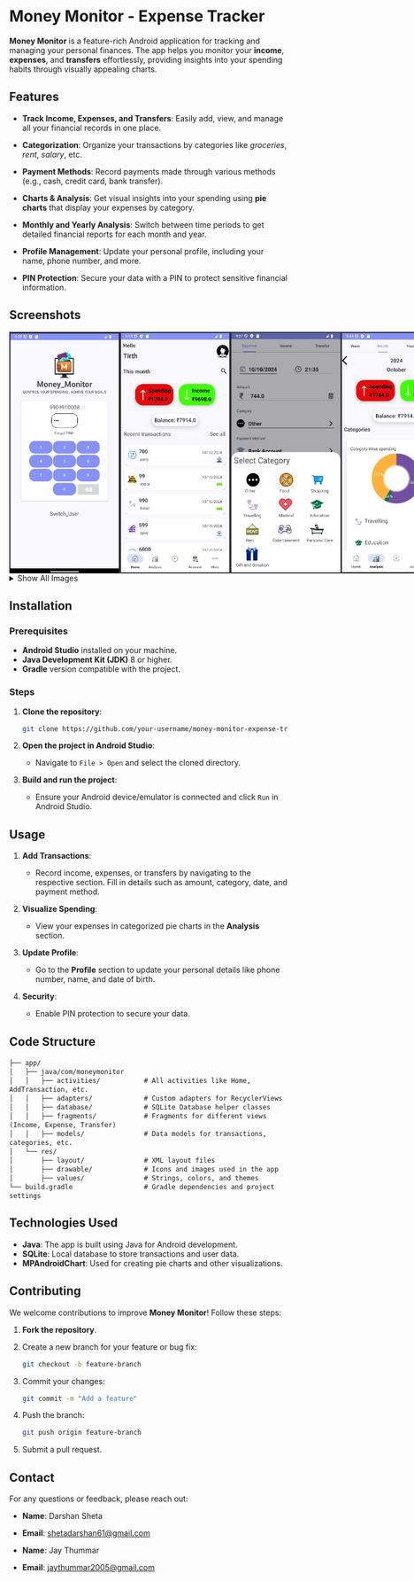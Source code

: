 # Money Monitor - Expense Tracker

**Money Monitor** is a feature-rich Android application for tracking and managing your personal finances. The app helps you monitor your **income**, **expenses**, and **transfers** effortlessly, providing insights into your spending habits through visually appealing charts.

## Features

- **Track Income, Expenses, and Transfers**: 
  Easily add, view, and manage all your financial records in one place.
  
- **Categorization**:
  Organize your transactions by categories like *groceries*, *rent*, *salary*, etc.
  
- **Payment Methods**:
  Record payments made through various methods (e.g., cash, credit card, bank transfer).
  
- **Charts & Analysis**:
  Get visual insights into your spending using **pie charts** that display your expenses by category.

- **Monthly and Yearly Analysis**:
  Switch between time periods to get detailed financial reports for each month and year.

- **Profile Management**:
  Update your personal profile, including your name, phone number, and more.

- **PIN Protection**:
  Secure your data with a PIN to protect sensitive financial information.

## Screenshots

<!-- First row with three images -->
<div style="display: flex; justify-content: space-between;">
  <img src="https://raw.githubusercontent.com/Bhadanitirth/Money-Monito/main/Photo/Screenshot%202024-10-10%20213216.png" alt="Expense Overview" width="200"/>
  <img src="https://raw.githubusercontent.com/Bhadanitirth/Money-Monito/main/Photo/Screenshot%202024-10-10%20214318.png" alt="Monthly Report" width="200"/>
  <img src="https://raw.githubusercontent.com/Bhadanitirth/Money-Monito/main/Photo/Screenshot%202024-10-10%20213758.png" alt="Transfer History" width="200"/>
    <img src="https://raw.githubusercontent.com/Bhadanitirth/Money-Monito/main/Photo/Screenshot%202024-10-10%20214451.png" alt="Notifications" width="200"/>
</div>

<details>
  <summary>Show All Images</summary>

  <!-- The rest of the images are hidden inside this collapsible section -->
  
  <img src="https://raw.githubusercontent.com/Bhadanitirth/Money-Monito/main/Photo/Screenshot%202024-10-10%20214409.png" alt="Detailed Expense Breakdown" width="200"/>
    <img src="https://raw.githubusercontent.com/Bhadanitirth/Money-Monito/main/Photo/Screenshot%202024-10-10%20214335.png" alt="Settings" width="200"/>
  <img src="https://raw.githubusercontent.com/Bhadanitirth/Money-Monito/main/Photo/Screenshot%202024-10-10%20214510.png" alt="User Profile" width="200"/>
  <img src="https://raw.githubusercontent.com/Bhadanitirth/Money-Monito/main/Photo/Screenshot%202024-10-10%20214537.png" alt="Budget Planner" width="200"/>
  <img src="https://raw.githubusercontent.com/Bhadanitirth/Money-Monito/main/Photo/Screenshot%202024-10-10%20214556.png" alt="App Feedback" width="200"/>
  <img src="https://raw.githubusercontent.com/Bhadanitirth/Money-Monito/main/Photo/Screenshot%202024-10-10%20213741.png" alt="Income Tracker" width="200"/>
  <img src="https://raw.githubusercontent.com/Bhadanitirth/Money-Monito/main/Photo/Screenshot%202024-10-10%20213116.png" alt="Home Screen" width="200"/>
  <img src="https://raw.githubusercontent.com/Bhadanitirth/Money-Monito/main/Photo/Screenshot%202024-10-10%20214924.png" alt="Help and Support" width="200"/>

</details>




## Installation

### Prerequisites
- **Android Studio** installed on your machine.
- **Java Development Kit (JDK)** 8 or higher.
- **Gradle** version compatible with the project.

### Steps
1. **Clone the repository**:
   ```bash
   git clone https://github.com/your-username/money-monitor-expense-tracker.git
   ```

2. **Open the project in Android Studio**:
   - Navigate to `File > Open` and select the cloned directory.

3. **Build and run the project**:
   - Ensure your Android device/emulator is connected and click `Run` in Android Studio.

## Usage

1. **Add Transactions**:
   - Record income, expenses, or transfers by navigating to the respective section. Fill in details such as amount, category, date, and payment method.

2. **Visualize Spending**:
   - View your expenses in categorized pie charts in the **Analysis** section.

3. **Update Profile**:
   - Go to the **Profile** section to update your personal details like phone number, name, and date of birth.

4. **Security**:
   - Enable PIN protection to secure your data.

## Code Structure

```plaintext
├── app/
│   ├── java/com/moneymonitor
│   │   ├── activities/           # All activities like Home, AddTransaction, etc.
│   │   ├── adapters/             # Custom adapters for RecyclerViews
│   │   ├── database/             # SQLite Database helper classes
│   │   ├── fragments/            # Fragments for different views (Income, Expense, Transfer)
│   │   ├── models/               # Data models for transactions, categories, etc.
│   └── res/
│       ├── layout/               # XML layout files
│       ├── drawable/             # Icons and images used in the app
│       ├── values/               # Strings, colors, and themes
└── build.gradle                  # Gradle dependencies and project settings
```

## Technologies Used

- **Java**: The app is built using Java for Android development.
- **SQLite**: Local database to store transactions and user data.
- **MPAndroidChart**: Used for creating pie charts and other visualizations.

## Contributing

We welcome contributions to improve **Money Monitor**! Follow these steps:

1. **Fork the repository**.
2. Create a new branch for your feature or bug fix:
   ```bash
   git checkout -b feature-branch
   ```

3. Commit your changes:
   ```bash
   git commit -m "Add a feature"
   ```

4. Push the branch:
   ```bash
   git push origin feature-branch
   ```

5. Submit a pull request.

## Contact

For any questions or feedback, please reach out:

- **Name**: Darshan Sheta
- **Email**: shetadarshan61@gmail.com

- **Name**: Jay Thummar
- **Email**: jaythummar2005@gmail.com
